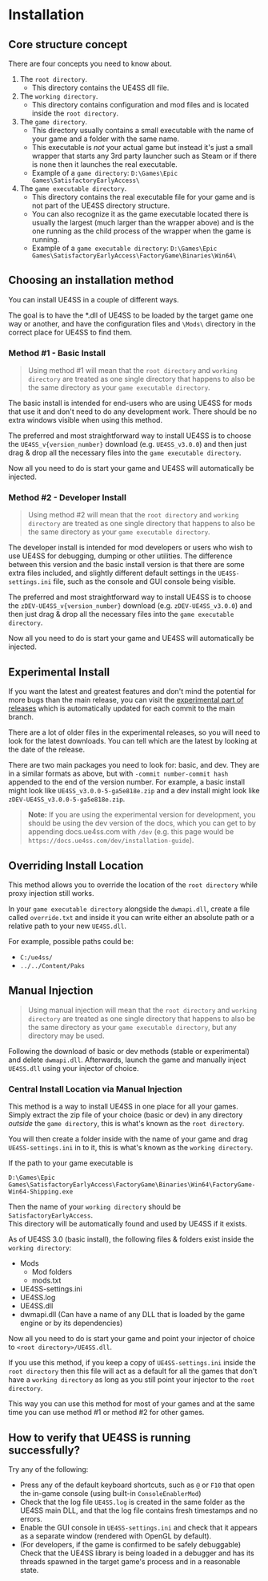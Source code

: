 # Installation

## Core structure concept

There are four concepts you need to know about.

1. The `root directory`.
    - This directory contains the UE4SS dll file.
2. The `working directory`.
    - This directory contains configuration and mod files and is located inside the `root directory`.
3. The `game directory`.
    - This directory usually contains a small executable with the name of your game and a folder with the same name.  
    - This executable is _not_ your actual game but instead it's just a small wrapper that starts any 3rd party launcher such as Steam or if there is none then it launches the real executable.
    - Example of a `game directory`: `D:\Games\Epic Games\SatisfactoryEarlyAccess\`
4. The `game executable directory`.
    - This directory contains the real executable file for your game and is not part of the UE4SS directory structure.
    - You can also recognize it as the game executable located there is usually the largest (much larger than the wrapper above) and is the one running as the child process of the wrapper when the game is running.
    - Example of a `game executable directory`: 
    `D:\Games\Epic Games\SatisfactoryEarlyAccess\FactoryGame\Binaries\Win64\`

## Choosing an installation method

You can install UE4SS in a couple of different ways.

The goal is to have the *.dll of UE4SS to be loaded by the target game one way or another, and have the configuration files and `\Mods\` directory in the correct place for UE4SS to find them.

### Method #1 - Basic Install

> Using method #1 will mean that the `root directory` and `working directory` are treated as one single directory that happens to also be the same directory as your `game executable directory`.

The basic install is intended for end-users who are using UE4SS for mods that use it and don't need to do any development work. There should be no extra windows visible when using this method.

The preferred and most straightforward way to install UE4SS is to choose the `UE4SS_v{version_number}` download (e.g. `UE4SS_v3.0.0`) and then just drag & drop all the necessary files into the `game executable directory`.

Now all you need to do is start your game and UE4SS will automatically be injected.

### Method #2 - Developer Install

> Using method #2 will mean that the `root directory` and `working directory` are treated as one single directory that happens to also be the same directory as your `game executable directory`.

The developer install is intended for mod developers or users who wish to use UE4SS for debugging, dumping or other utilities. The difference between this version and the basic install version is that there are some extra files included, and slightly different default settings in the `UE4SS-settings.ini` file, such as the console and GUI console being visible.

The preferred and most straightforward way to install UE4SS is to choose the `zDEV-UE4SS_v{version_number}` download (e.g. `zDEV-UE4SS_v3.0.0`) and then just drag & drop all the necessary files into the `game executable directory`.

Now all you need to do is start your game and UE4SS will automatically be injected.

## Experimental Install

If you want the latest and greatest features and don't mind the potential for more bugs than the main release, you can visit the [experimental part of releases](https://github.com/UE4SS-RE/RE-UE4SS/releases/tag/experimental) which is automatically updated for each commit to the main branch.

There are a lot of older files in the experimental releases, so you will need to look for the latest downloads. You can tell which are the latest by looking at the date of the release.

There are two main packages you need to look for: basic, and dev. They are in a similar formats as above, but with `-commit number-commit hash` appended to the end of the version number. For example, a basic install might look like `UE4SS_v3.0.0-5-ga5e818e.zip` and a dev install might look like `zDEV-UE4SS_v3.0.0-5-ga5e818e.zip`.

> **Note:** If you are using the experimental version for development, you should be using the dev version of the docs, which you can get to by appending docs.ue4ss.com with `/dev` (e.g. this page would be `https://docs.ue4ss.com/dev/installation-guide`).

## Overriding Install Location

This method allows you to override the location of the `root directory` while proxy injection still works. 

In your `game executable directory` alongside the `dwmapi.dll`, create a file called `override.txt` and inside it you can write either an absolute path or a relative path to your new `UE4SS.dll`. 

For example, possible paths could be:
- `C:/ue4ss/`
- `../../Content/Paks`

## Manual Injection

> Using manual injection will mean that the `root directory` and `working directory` are treated as one single directory that happens to also be the same directory as your `game executable directory`, but any directory may be used.

Following the download of basic or dev methods (stable or experimental) and delete `dwmapi.dll`.  Afterwards, launch the game and manually inject `UE4SS.dll` using your injector of choice.

### Central Install Location via Manual Injection

This method is a way to install UE4SS in one place for all your games. Simply extract the zip file of your choice (basic or dev) in any directory _outside_ the `game directory`, this is what's known as the `root directory`.  

You will then create a folder inside with the name of your game and drag `UE4SS-settings.ini` in to it, this is what's known as the `working directory`.

If the path to your game executable is

```
D:\Games\Epic Games\SatisfactoryEarlyAccess\FactoryGame\Binaries\Win64\FactoryGame-Win64-Shipping.exe
```

Then the name of your `working directory` should be `SatisfactoryEarlyAccess`.  
This directory will be automatically found and used by UE4SS if it exists.

As of UE4SS 3.0 (basic install), the following files & folders exist inside the `working directory`:

- Mods
    - Mod folders
    - mods.txt
- UE4SS-settings.ini
- UE4SS.log
- UE4SS.dll
- dwmapi.dll (Can have a name of any DLL that is loaded by the game engine or by its dependencies)

Now all you need to do is start your game and point your injector of choice to `<root directory>/UE4SS.dll`.

If you use this method, if you keep a copy of `UE4SS-settings.ini` inside the `root directory` then this file will act as a default for all the games that don't have a `working directory` as long as you still point your injector to the `root directory`.  

This way you can use this method for most of your games and at the same time you can use method #1 or method #2 for other games.


## How to verify that UE4SS is running successfully?

Try any of the following:
* Press any of the default keyboard shortcuts, such as `@` or `F10` that open the in-game console (using built-in `ConsoleEnablerMod`)
* Check that the log file `UE4SS.log` is created in the same folder as the UE4SS main DLL, and that the log file contains fresh timestamps and no errors.
* Enable the GUI console in `UE4SS-settings.ini` and check that it appears as a separate window (rendered with OpenGL by default).
* (For developers, if the game is confirmed to be safely debuggable) Check that the UE4SS library is being loaded in a debugger and has its threads spawned in the target game's process and in a reasonable state.